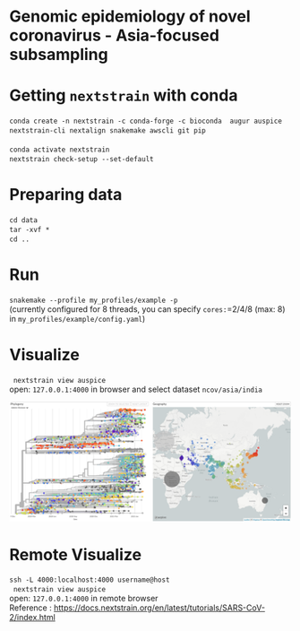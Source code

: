 # Genomic epidemiology of novel coronavirus - Asia-focused subsampling
# Getting ` nextstrain ` with conda
` conda create -n nextstrain -c conda-forge -c bioconda 
augur auspice nextstrain-cli nextalign snakemake awscli git pip ` \
 \
` conda activate nextstrain ` \
` nextstrain check-setup --set-default `
# Preparing data
` cd data ` \
` tar -xvf * ` \
` cd .. ` 
# Run 
` snakemake --profile my_profiles/example -p ` \
 (currently configured for 8 threads, you can specify `cores:`=2/4/8 (max: 8) in `my_profiles/example/config.yaml`)
# Visualize
` nextstrain view auspice` \
open: ` 127.0.0.1:4000 ` in browser and select dataset `ncov/asia/india`

![alt text](https://github.com/Ghanshyamchandra74/ncov_Asia/blob/main/scr.png?raw=true)


# Remote Visualize
` ssh -L 4000:localhost:4000 username@host ` \
` nextstrain view auspice` \
open: ` 127.0.0.1:4000 ` in remote browser \
 Reference : https://docs.nextstrain.org/en/latest/tutorials/SARS-CoV-2/index.html

